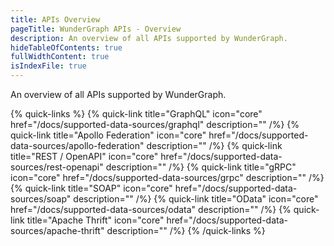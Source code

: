 ```yaml
---
title: APIs Overview
pageTitle: WunderGraph APIs - Overview
description: An overview of all APIs supported by WunderGraph.
hideTableOfContents: true
fullWidthContent: true
isIndexFile: true
---
```


An overview of all APIs supported by WunderGraph.

{% quick-links %}
{% quick-link title="GraphQL" icon="core" href="/docs/supported-data-sources/graphql" description="" /%}
{% quick-link title="Apollo Federation" icon="core" href="/docs/supported-data-sources/apollo-federation" description="" /%}
{% quick-link title="REST / OpenAPI" icon="core" href="/docs/supported-data-sources/rest-openapi" description="" /%}
{% quick-link title="gRPC" icon="core" href="/docs/supported-data-sources/grpc" description="" /%}
{% quick-link title="SOAP" icon="core" href="/docs/supported-data-sources/soap" description="" /%}
{% quick-link title="OData" icon="core" href="/docs/supported-data-sources/odata" description="" /%}
{% quick-link title="Apache Thrift" icon="core" href="/docs/supported-data-sources/apache-thrift" description="" /%}
{% /quick-links %}
